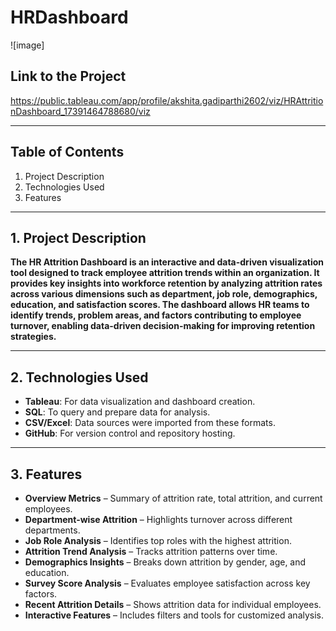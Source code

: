 # HRDashboard
![image]




## **Link to the Project**
https://public.tableau.com/app/profile/akshita.gadiparthi2602/viz/HRAttritionDashboard_17391464788680/viz

---

## **Table of Contents**
1. Project Description
2. Technologies Used
3. Features 

---

## **1. Project Description**

**The **HR Attrition Dashboard** is an interactive and data-driven visualization tool designed to track employee attrition trends within an organization. It provides key insights into workforce retention by analyzing attrition rates across various dimensions such as department, job role, demographics, education, and satisfaction scores. The dashboard allows HR teams to identify trends, problem areas, and factors contributing to employee turnover, enabling data-driven decision-making for improving retention strategies.**

---

## **2. Technologies Used**
- **Tableau**: For data visualization and dashboard creation.
- **SQL**: To query and prepare data for analysis.
- **CSV/Excel**: Data sources were imported from these formats.
- **GitHub**: For version control and repository hosting.

---

## **3. Features**
- **Overview Metrics** – Summary of attrition rate, total attrition, and current employees.
- **Department-wise Attrition** – Highlights turnover across different departments.
- **Job Role Analysis** – Identifies top roles with the highest attrition.
- **Attrition Trend Analysis** – Tracks attrition patterns over time.
- **Demographics Insights** – Breaks down attrition by gender, age, and education.
- **Survey Score Analysis** – Evaluates employee satisfaction across key factors.
- **Recent Attrition Details** – Shows attrition data for individual employees.
- **Interactive Features** – Includes filters and tools for customized analysis.

